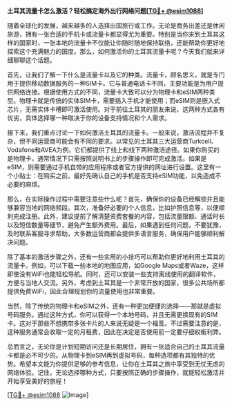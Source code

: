 **土耳其流量卡怎么激活？轻松搞定海外出行网络问题[[TG💪+ @esim1088](https://t.me/s/esim1088)]**

随着全球化的发展，越来越多的人选择出国旅行或工作。无论是商务出差还是休闲旅游，拥有一张合适的手机卡或流量卡都显得尤为重要。特别是当你来到土耳其这样的国家时，一张本地的流量卡不仅能让你随时随地保持联络，还能帮助你更好地探索这个充满魅力的国度。那么，如何激活你的土耳其流量卡呢？今天我们就来详细聊聊这个话题。

首先，让我们了解一下什么是流量卡以及它的种类。流量卡，顾名思义，就是专门用于提供移动数据服务的一种SIM卡。它与普通电话卡不同，主要功能是为用户提供网络连接。根据使用方式的不同，流量卡大致可以分为物理卡和eSIM两种类型。物理卡就是传统的实体SIM卡，需要插入手机才能使用；而eSIM则是嵌入式芯片，无需实体卡槽即可激活使用。对于前往土耳其的朋友来说，这两种方式各有优劣，具体选择哪一种取决于你的设备支持情况和个人需求。

接下来，我们重点讨论一下如何激活土耳其的流量卡。一般来说，激活流程并不复杂，但不同运营商可能会有不同的要求。以常见的土耳其三大运营商Turkcell、Vodafone和AVEA为例，它们都提供了线上和线下两种激活途径。如果你购买的是物理卡，通常情况下只需按照说明书上的步骤操作即可完成激活。如果是eSIM，则需要通过手机自带的应用程序或者官方提供的网址进行设置。这里有一个小贴士：在购买之前，最好先确认自己的手机是否支持eSIM功能，以免造成不必要的麻烦。

那么，在实际操作过程中需要注意些什么呢？首先，确保你的设备已经解锁并且能够兼容当地的网络频段。其次，准备好必要的个人信息，比如护照信息等，以便顺利完成注册。此外，建议提前了解清楚资费套餐的内容，包括流量限额、通话时长以及短信数量等细节，避免产生额外费用。最后，如果遇到任何问题，不要犹豫，及时联系客服寻求帮助，大多数运营商都会提供多语言服务，确保用户能够顺利解决问题。

除了基本的激活步骤之外，还有一些实用的小技巧可以帮助你更好地利用土耳其的流量卡。例如，可以下载一些本地的地图应用，如Google Maps或者Waze，这样即使没有WiFi也能轻松导航。同时，还可以安装一些支持离线使用的翻译软件，方便与当地人交流。另外，考虑到土耳其是一个非常开放的国家，很多公共场所都提供免费WiFi，因此合理规划你的流量使用也非常重要。

当然，除了传统的物理卡和eSIM之外，还有一种更加便捷的选择——那就是虚拟号码服务。通过这种方式，你可以获得一个本地号码，并且无需更换现有的SIM卡。这对于那些不想携带多张卡片的人来说无疑是一个福音。不过需要注意的是，这种服务通常会收取一定的月租费，因此在决定是否使用前一定要仔细权衡利弊。

总而言之，无论你是计划短期访问还是长期居住，拥有一张适合自己的土耳其流量卡都是必不可少的。从物理卡到eSIM再到虚拟号码，每种选项都有其独特的优势。希望本文能为你提供足够的参考信息，让你在土耳其之旅中享受到无忧无虑的网络体验。记住，无论选择哪种方式，只要按照正确的步骤操作，就能轻松激活并开始享受美好的旅程！

[[TG💪+ @esim1088](https://t.me/s/esim1088) ![Image](https://i.postimg.cc/4NQfJmqS/Snipaste-2025-05-13-00-14-12.png)]